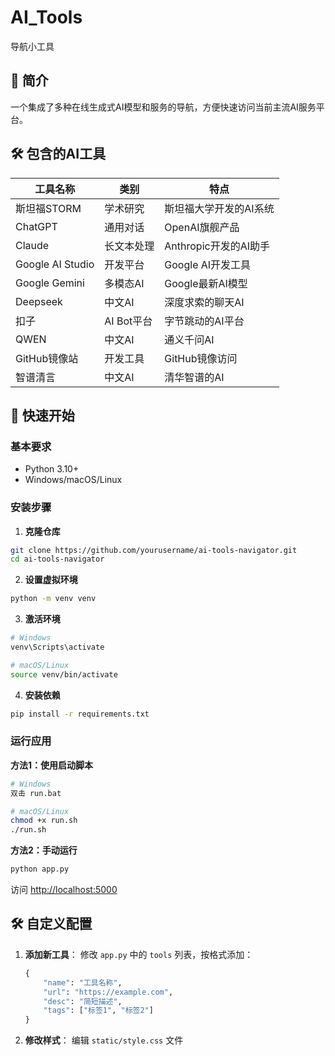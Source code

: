 # AI_Tools
 导航小工具


## 📌 简介

一个集成了多种在线生成式AI模型和服务的导航，方便快速访问当前主流AI服务平台。


## 🛠️ 包含的AI工具

| 工具名称 | 类别 | 特点 | 
|---------|------|------|
| 斯坦福STORM | 学术研究 | 斯坦福大学开发的AI系统 |
| ChatGPT | 通用对话 | OpenAI旗舰产品 |
| Claude | 长文本处理 | Anthropic开发的AI助手 |
| Google AI Studio | 开发平台 | Google AI开发工具 |
| Google Gemini | 多模态AI | Google最新AI模型 | 
| Deepseek | 中文AI | 深度求索的聊天AI | 
| 扣子 | AI Bot平台 | 字节跳动的AI平台 | 
| QWEN | 中文AI | 通义千问AI | 
| GitHub镜像站 | 开发工具 | GitHub镜像访问 | 
| 智谱清言 | 中文AI | 清华智谱的AI | 


## 🚀 快速开始

### 基本要求
- Python 3.10+
- Windows/macOS/Linux

### 安装步骤

1. **克隆仓库**
```bash
git clone https://github.com/yourusername/ai-tools-navigator.git
cd ai-tools-navigator
```

2. **设置虚拟环境**
```bash
python -m venv venv
```

3. **激活环境**
```bash
# Windows
venv\Scripts\activate

# macOS/Linux
source venv/bin/activate
```

4. **安装依赖**
```bash
pip install -r requirements.txt
```

### 运行应用

**方法1：使用启动脚本**
```bash
# Windows
双击 run.bat

# macOS/Linux
chmod +x run.sh
./run.sh
```

**方法2：手动运行**
```bash
python app.py
```

访问 [http://localhost:5000](http://localhost:5000)

## 🛠️ 自定义配置

1. **添加新工具**：
   修改 `app.py` 中的 `tools` 列表，按格式添加：
   ```python
   {
       "name": "工具名称",
       "url": "https://example.com",
       "desc": "简短描述",
       "tags": ["标签1", "标签2"]
   }
   ```

2. **修改样式**：
   编辑 `static/style.css` 文件

